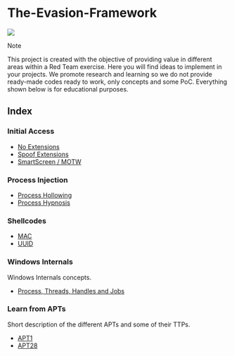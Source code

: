 # The-Evasion-Framework
<p><img src="https://img.shields.io/badge/Malware-8A2BE2">

> [!NOTE]
> This project is created with the objective of providing value in different areas within a Red Team exercise. Here you will find ideas to implement in your projects. We promote research and learning so we do not provide ready-made codes ready to work, only concepts and some PoC. Everything shown below is for educational purposes. 

## Index

### Initial Access
- <a href="NoExtensions.md">No Extensions</a> 
- <a href="SpoofExt.md">Spoof Extensions</a>
- <a href="MOTW.md">SmartScreen / MOTW</a>
  
### Process Injection
- <a href="Phollowing.md">Process Hollowing</a> 
- <a href="Phypnosis.md">Process Hypnosis</a>

### Shellcodes
- <a href="MAC.md">MAC</a> 
- <a href="UUID.md">UUID</a> 

### Windows Internals
Windows Internals concepts.
- <a href="Process&Threads.md">Process, Threads, Handles and Jobs</a>

### Learn from APTs
Short description of the different APTs and some of their TTPs.
- <a href="APT1.md">APT1</a>
- <a href="APT28.md">APT28</a> 
